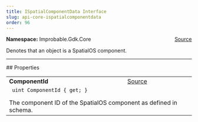 ```yaml
---
title: ISpatialComponentData Interface
slug: api-core-ispatialcomponentdata
order: 96
---
```


<p><b>Namespace:</b> Improbable.Gdk.Core<span style="float: right"><a href="https://www.github.com/spatialos/gdk-for-unity/blob/0.3.3/workers/unity/Packages/io.improbable.gdk.core/Components/ISpatialComponentData.cs/#L6">Source</a></span></p>

</p>


<p>Denotes that an object is a SpatialOS component. </p>










</p>
<hr style="width:100%; border-top-color:#d8d8d8" />
## Properties


</p>


<table class="io-api-doc">    <tr>        <td class="io-api-doc-name"><a id="componentid"></a><b>ComponentId</b></td>        <td class="io-api-doc-source"><a href="https://www.github.com/spatialos/gdk-for-unity/blob/0.3.3/workers/unity/Packages/io.improbable.gdk.core/Components/ISpatialComponentData.cs/#L11">Source</a></td>    </tr>    <tr>        <td class="io-api-doc-content" colspan="2"><code> uint ComponentId { get; }</code></p>The component ID of the SpatialOS component as defined in schema. </td>    </tr></table>







